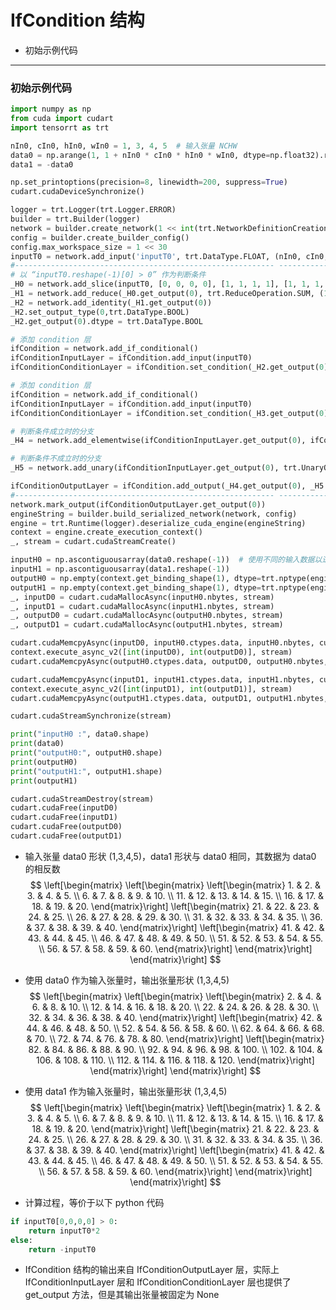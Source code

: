 # IfCondition 结构
+ 初始示例代码

---
### 初始示例代码
```python
import numpy as np
from cuda import cudart
import tensorrt as trt

nIn0, cIn0, hIn0, wIn0 = 1, 3, 4, 5  # 输入张量 NCHW
data0 = np.arange(1, 1 + nIn0 * cIn0 * hIn0 * wIn0, dtype=np.float32).reshape(nIn0, cIn0, hIn0, wIn0)  # 输入数据
data1 = -data0

np.set_printoptions(precision=8, linewidth=200, suppress=True)
cudart.cudaDeviceSynchronize()

logger = trt.Logger(trt.Logger.ERROR)
builder = trt.Builder(logger)
network = builder.create_network(1 << int(trt.NetworkDefinitionCreationFlag.EXPLICIT_BATCH))
config = builder.create_builder_config()
config.max_workspace_size = 1 << 30
inputT0 = network.add_input('inputT0', trt.DataType.FLOAT, (nIn0, cIn0, hIn0, wIn0))
#---------------------------------------------------------- --------------------# 替换部分
# 以 “inputT0.reshape(-1)[0] > 0” 作为判断条件
_H0 = network.add_slice(inputT0, [0, 0, 0, 0], [1, 1, 1, 1], [1, 1, 1, 1])
_H1 = network.add_reduce(_H0.get_output(0), trt.ReduceOperation.SUM, (1 << 0) + (1 << 1) + (1 << 2) + (1 << 3), False)
_H2 = network.add_identity(_H1.get_output(0))
_H2.set_output_type(0,trt.DataType.BOOL)
_H2.get_output(0).dtype = trt.DataType.BOOL

# 添加 condition 层
ifCondition = network.add_if_conditional()
ifConditionInputLayer = ifCondition.add_input(inputT0)
ifConditionConditionLayer = ifCondition.set_condition(_H2.get_output(0))  # 条件必须是 0 维 bool 型张量

# 添加 condition 层
ifCondition = network.add_if_conditional()
ifConditionInputLayer = ifCondition.add_input(inputT0)
ifConditionConditionLayer = ifCondition.set_condition(_H3.get_output(0))

# 判断条件成立时的分支
_H4 = network.add_elementwise(ifConditionInputLayer.get_output(0), ifConditionInputLayer.get_output(0), trt.ElementWiseOperation.SUM)

# 判断条件不成立时的分支
_H5 = network.add_unary(ifConditionInputLayer.get_output(0), trt.UnaryOperation.ABS)

ifConditionOutputLayer = ifCondition.add_output(_H4.get_output(0), _H5.get_output(0))
#---------------------------------------------------------- --------------------# 替换部分
network.mark_output(ifConditionOutputLayer.get_output(0))
engineString = builder.build_serialized_network(network, config)
engine = trt.Runtime(logger).deserialize_cuda_engine(engineString)
context = engine.create_execution_context()
_, stream = cudart.cudaStreamCreate()

inputH0 = np.ascontiguousarray(data0.reshape(-1))  # 使用不同的输入数据以进入不同的分支
inputH1 = np.ascontiguousarray(data1.reshape(-1))
outputH0 = np.empty(context.get_binding_shape(1), dtype=trt.nptype(engine.get_binding_dtype(1)))
outputH1 = np.empty(context.get_binding_shape(1), dtype=trt.nptype(engine.get_binding_dtype(1)))
_, inputD0 = cudart.cudaMallocAsync(inputH0.nbytes, stream)
_, inputD1 = cudart.cudaMallocAsync(inputH1.nbytes, stream)
_, outputD0 = cudart.cudaMallocAsync(outputH0.nbytes, stream)
_, outputD1 = cudart.cudaMallocAsync(outputH1.nbytes, stream)

cudart.cudaMemcpyAsync(inputD0, inputH0.ctypes.data, inputH0.nbytes, cudart.cudaMemcpyKind.cudaMemcpyHostToDevice, stream)  # 分两次推理，分别传入不同的数据
context.execute_async_v2([int(inputD0), int(outputD0)], stream)
cudart.cudaMemcpyAsync(outputH0.ctypes.data, outputD0, outputH0.nbytes, cudart.cudaMemcpyKind.cudaMemcpyDeviceToHost, stream)

cudart.cudaMemcpyAsync(inputD1, inputH1.ctypes.data, inputH1.nbytes, cudart.cudaMemcpyKind.cudaMemcpyHostToDevice, stream)
context.execute_async_v2([int(inputD1), int(outputD1)], stream)
cudart.cudaMemcpyAsync(outputH1.ctypes.data, outputD1, outputH1.nbytes, cudart.cudaMemcpyKind.cudaMemcpyDeviceToHost, stream)

cudart.cudaStreamSynchronize(stream)

print("inputH0 :", data0.shape)
print(data0)
print("outputH0:", outputH0.shape)
print(outputH0)
print("outputH1:", outputH1.shape)
print(outputH1)

cudart.cudaStreamDestroy(stream)
cudart.cudaFree(inputD0)
cudart.cudaFree(inputD1)
cudart.cudaFree(outputD0)
cudart.cudaFree(outputD1)
```

+ 输入张量 data0 形状 (1,3,4,5)，data1 形状与 data0 相同，其数据为 data0 的相反数
$$
\left[\begin{matrix}
    \left[\begin{matrix}
        \left[\begin{matrix}
             1. &  2. &  3. &  4. &  5. \\
             6. &  7. &  8. &  9. & 10. \\
            11. & 12. & 13. & 14. & 15. \\
            16. & 17. & 18. & 19. & 20.
        \end{matrix}\right]
        \left[\begin{matrix}
            21. & 22. & 23. & 24. & 25. \\
            26. & 27. & 28. & 29. & 30. \\
            31. & 32. & 33. & 34. & 35. \\
            36. & 37. & 38. & 39. & 40.
        \end{matrix}\right]
        \left[\begin{matrix}
            41. & 42. & 43. & 44. & 45. \\
            46. & 47. & 48. & 49. & 50. \\
            51. & 52. & 53. & 54. & 55. \\
            56. & 57. & 58. & 59. & 60.
        \end{matrix}\right]
    \end{matrix}\right]
\end{matrix}\right]
$$

+ 使用 data0 作为输入张量时，输出张量形状 (1,3,4,5)
$$
\left[\begin{matrix}
    \left[\begin{matrix}
        \left[\begin{matrix}
              2. &   4. &   6. &   8. &  10. \\
             12. &  14. &  16. &  18. &  20. \\
             22. &  24. &  26. &  28. &  30. \\
             32. &  34. &  36. &  38. &  40.
        \end{matrix}\right]
        \left[\begin{matrix}
             42. &  44. &  46. &  48. &  50. \\
             52. &  54. &  56. &  58. &  60. \\
             62. &  64. &  66. &  68. &  70. \\
             72. &  74. &  76. &  78. &  80.
        \end{matrix}\right]
        \left[\begin{matrix}
             82. &  84. &  86. &  88. &  90. \\
             92. &  94. &  96. &  98. & 100. \\
            102. & 104. & 106. & 108. & 110. \\
            112. & 114. & 116. & 118. & 120.
        \end{matrix}\right]
    \end{matrix}\right]
\end{matrix}\right]
$$

+ 使用 data1 作为输入张量时，输出张量形状 (1,3,4,5)
$$
\left[\begin{matrix}
    \left[\begin{matrix}
        \left[\begin{matrix}
             1. &  2. &  3. &  4. &  5. \\
             6. &  7. &  8. &  9. & 10. \\
            11. & 12. & 13. & 14. & 15. \\
            16. & 17. & 18. & 19. & 20.
        \end{matrix}\right]
        \left[\begin{matrix}
            21. & 22. & 23. & 24. & 25. \\
            26. & 27. & 28. & 29. & 30. \\
            31. & 32. & 33. & 34. & 35. \\
            36. & 37. & 38. & 39. & 40.
        \end{matrix}\right]
        \left[\begin{matrix}
            41. & 42. & 43. & 44. & 45. \\
            46. & 47. & 48. & 49. & 50. \\
            51. & 52. & 53. & 54. & 55. \\
            56. & 57. & 58. & 59. & 60.
        \end{matrix}\right]
    \end{matrix}\right]
\end{matrix}\right]
$$

+ 计算过程，等价于以下 python 代码
```python
if inputT0[0,0,0,0] > 0:
    return inputT0*2
else:
    return -inputT0
```

+ IfCondition 结构的输出来自 IfConditionOutputLayer 层，实际上 IfConditionInputLayer 层和 IfConditionConditionLayer 层也提供了 get_output 方法，但是其输出张量被固定为 None

